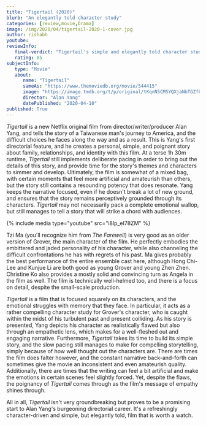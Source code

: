 ```yaml
---
title: "Tigertail (2020)"
blurb: "An elegantly told character study"
categories: [review,movie,Drama]
image: /img/2020/04/tigertail-2020-1-cover.jpg
author: rishabh
youtube: 
reviewInfo:
   final-verdict: "Tigertail's simple and elegantly told character study is mostly engaging and poignant, even if it doesn't quite pack a complete emotional heft."
   rating: 85
subjectInfo:
   type: "Movie"
   about:
      name: "Tigertail"
      sameAs: "https://www.themoviedb.org/movie/544415"
      image: "https://image.tmdb.org/t/p/original/tKqnN5CMSYQXjaNbTGZfbxpwK3t.jpg"
      director: "Alan Yang"
      datePublished: "2020-04-10"
published: True
---
```

*Tigertail* is a new Netflix original film from director/writer/producer Alan Yang, and tells the story of a Taiwanese man's journey to America, and the difficult choices he faces along the way and as a result. This is Yang's first directorial feature, and he creates a personal, simple, and poignant story about family, relationships, and identity with this film. At a terse 1h 30m runtime, *Tigertail* still implements deliberate pacing in order to bring out the details of this story, and provide time for the story's themes and characters to simmer and develop. Ultimately, the film is somewhat of a mixed bag, with certain moments that feel more artificial and amateurish than others, but the story still contains a resounding potency that does resonate. Yang keeps the narrative focused, even if he doesn't break a lot of new ground, and ensures that the story remains perceptively grounded through its characters. *Tigertail* may not necessarily pack a complete emotional wallop, but still manages to tell a story that will strike a chord with audiences. 

{%  include media type="youtube" src="i8lp_eI78ZM" %}

Tzi Ma (you'll recognize him from *The Farewell*) is very good as an older version of Grover, the main character of the film. He perfectly embodies the embittered and jaded personality of his character, while also channeling the difficult confrontations he has with regrets of his past. Ma gives probably the best performance of the entire ensemble cast here, although Hong Chi-Lee and Kunjue Li are both good as young Grover and young Zhen Zhen. Christine Ko also provides a mostly solid and convincing turn as Angela in the film as well. The film is technically well-helmed too, and there is a focus on detail, despite the small-scale production.

*Tigertail* is a film that is focused squarely on its characters, and the emotional struggles with memory that they face. In particular, it acts as a rather compelling character study for Grover's character, who is caught within the midst of his turbulent past and present colliding. As his story is presented, Yang depicts his character as realistically flawed but also through an empathetic lens, which makes for a well-fleshed out and engaging narrative. Furthermore, *Tigertail* takes its time to build its simple story, and the slow pacing still manages to make for compelling storytelling, simply because of how well thought out the characters are. There are times the film does falter however, and the constant narrative back-and-forth can sometimes give the movie an inconsistent and even amateurish quality. Additionally, there are times that the writing can feel a bit artificial and make the emotions in certain scenes feel slightly forced. Yet, despite the flaws, the poignancy of *Tigertail* comes through as the film's message of empathy shines through.

All in all, *Tigertail* isn't very groundbreaking but proves to be a promising start to Alan Yang's burgeoning directorial career. It's a refreshingly character-driven and simple, but elegantly told, film that is worth a watch.

